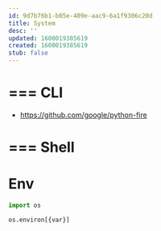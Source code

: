 ```yaml
---
id: 9d7b76b1-b05e-409e-aac9-6a1f9306c20d
title: System
desc: ''
updated: 1600019385619
created: 1600019385619
stub: false
---
```



# === CLI
- https://github.com/google/python-fire

# === Shell
# Env

```py
import os

os.environ[{var}]

```
